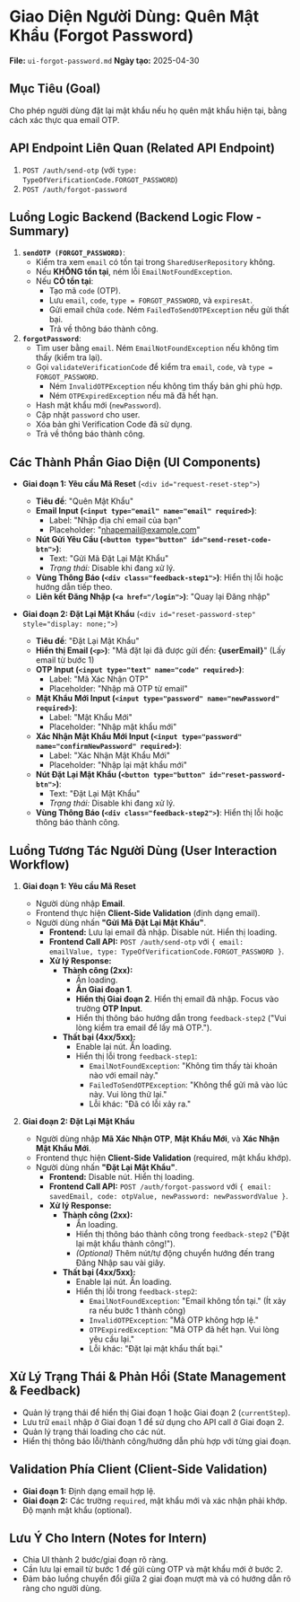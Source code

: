 # Giao Diện Người Dùng: Quên Mật Khẩu (Forgot Password)

**File:** `ui-forgot-password.md`
**Ngày tạo:** 2025-04-30

## Mục Tiêu (Goal)

Cho phép người dùng đặt lại mật khẩu nếu họ quên mật khẩu hiện tại, bằng cách xác thực qua email OTP.

## API Endpoint Liên Quan (Related API Endpoint)

1.  `POST /auth/send-otp` (với `type: TypeOfVerificationCode.FORGOT_PASSWORD`)
2.  `POST /auth/forgot-password`

## Luồng Logic Backend (Backend Logic Flow - Summary)

1.  **`sendOTP (FORGOT_PASSWORD)`**:
    * Kiểm tra xem `email` có tồn tại trong `SharedUserRepository` không.
    * Nếu **KHÔNG tồn tại**, ném lỗi `EmailNotFoundException`.
    * Nếu **CÓ tồn tại**:
        * Tạo mã `code` (OTP).
        * Lưu `email`, `code`, `type = FORGOT_PASSWORD`, và `expiresAt`.
        * Gửi email chứa `code`. Ném `FailedToSendOTPException` nếu gửi thất bại.
        * Trả về thông báo thành công.
2.  **`forgotPassword`**:
    * Tìm user bằng `email`. Ném `EmailNotFoundException` nếu không tìm thấy (kiểm tra lại).
    * Gọi `validateVerificationCode` để kiểm tra `email`, `code`, và `type = FORGOT_PASSWORD`.
        * Ném `InvalidOTPException` nếu không tìm thấy bản ghi phù hợp.
        * Ném `OTPExpiredException` nếu mã đã hết hạn.
    * Hash mật khẩu mới (`newPassword`).
    * Cập nhật `password` cho user.
    * Xóa bản ghi Verification Code đã sử dụng.
    * Trả về thông báo thành công.

## Các Thành Phần Giao Diện (UI Components)

* **Giai đoạn 1: Yêu cầu Mã Reset** (`<div id="request-reset-step">`)
    * **Tiêu đề**: "Quên Mật Khẩu"
    * **Email Input (`<input type="email" name="email" required>`)**:
        * Label: "Nhập địa chỉ email của bạn"
        * Placeholder: "nhapemail@example.com"
    * **Nút Gửi Yêu Cầu (`<button type="button" id="send-reset-code-btn">`)**:
        * Text: "Gửi Mã Đặt Lại Mật Khẩu"
        * *Trạng thái:* Disable khi đang xử lý.
    * **Vùng Thông Báo (`<div class="feedback-step1">`)**: Hiển thị lỗi hoặc hướng dẫn tiếp theo.
    * **Liên kết Đăng Nhập (`<a href="/login">`)**: "Quay lại Đăng nhập"

* **Giai đoạn 2: Đặt Lại Mật Khẩu** (`<div id="reset-password-step" style="display: none;">`)
    * **Tiêu đề**: "Đặt Lại Mật Khẩu"
    * **Hiển thị Email (`<p>`)**: "Mã đặt lại đã được gửi đến: **{userEmail}**" (Lấy email từ bước 1)
    * **OTP Input (`<input type="text" name="code" required>`)**:
        * Label: "Mã Xác Nhận OTP"
        * Placeholder: "Nhập mã OTP từ email"
    * **Mật Khẩu Mới Input (`<input type="password" name="newPassword" required>`)**:
        * Label: "Mật Khẩu Mới"
        * Placeholder: "Nhập mật khẩu mới"
    * **Xác Nhận Mật Khẩu Mới Input (`<input type="password" name="confirmNewPassword" required>`)**:
        * Label: "Xác Nhận Mật Khẩu Mới"
        * Placeholder: "Nhập lại mật khẩu mới"
    * **Nút Đặt Lại Mật Khẩu (`<button type="button" id="reset-password-btn">`)**:
        * Text: "Đặt Lại Mật Khẩu"
        * *Trạng thái:* Disable khi đang xử lý.
    * **Vùng Thông Báo (`<div class="feedback-step2">`)**: Hiển thị lỗi hoặc thông báo thành công.

## Luồng Tương Tác Người Dùng (User Interaction Workflow)

1.  **Giai đoạn 1: Yêu cầu Mã Reset**
    * Người dùng nhập **Email**.
    * Frontend thực hiện **Client-Side Validation** (định dạng email).
    * Người dùng nhấn **"Gửi Mã Đặt Lại Mật Khẩu"**.
        * **Frontend:** Lưu lại email đã nhập. Disable nút. Hiển thị loading.
        * **Frontend Call API:** `POST /auth/send-otp` với `{ email: emailValue, type: TypeOfVerificationCode.FORGOT_PASSWORD }`.
        * **Xử lý Response:**
            * **Thành công (2xx):**
                * Ẩn loading.
                * **Ẩn Giai đoạn 1**.
                * **Hiển thị Giai đoạn 2**. Hiển thị email đã nhập. Focus vào trường **OTP Input**.
                * Hiển thị thông báo hướng dẫn trong `feedback-step2` ("Vui lòng kiểm tra email để lấy mã OTP.").
            * **Thất bại (4xx/5xx):**
                * Enable lại nút. Ẩn loading.
                * Hiển thị lỗi trong `feedback-step1`:
                    * `EmailNotFoundException`: "Không tìm thấy tài khoản nào với email này."
                    * `FailedToSendOTPException`: "Không thể gửi mã vào lúc này. Vui lòng thử lại."
                    * Lỗi khác: "Đã có lỗi xảy ra."

2.  **Giai đoạn 2: Đặt Lại Mật Khẩu**
    * Người dùng nhập **Mã Xác Nhận OTP**, **Mật Khẩu Mới**, và **Xác Nhận Mật Khẩu Mới**.
    * Frontend thực hiện **Client-Side Validation** (required, mật khẩu khớp).
    * Người dùng nhấn **"Đặt Lại Mật Khẩu"**.
        * **Frontend:** Disable nút. Hiển thị loading.
        * **Frontend Call API:** `POST /auth/forgot-password` với `{ email: savedEmail, code: otpValue, newPassword: newPasswordValue }`.
        * **Xử lý Response:**
            * **Thành công (2xx):**
                * Ẩn loading.
                * Hiển thị thông báo thành công trong `feedback-step2` ("Đặt lại mật khẩu thành công!").
                * *(Optional)* Thêm nút/tự động chuyển hướng đến trang Đăng Nhập sau vài giây.
            * **Thất bại (4xx/5xx):**
                * Enable lại nút. Ẩn loading.
                * Hiển thị lỗi trong `feedback-step2`:
                    * `EmailNotFoundException`: "Email không tồn tại." (Ít xảy ra nếu bước 1 thành công)
                    * `InvalidOTPException`: "Mã OTP không hợp lệ."
                    * `OTPExpiredException`: "Mã OTP đã hết hạn. Vui lòng yêu cầu lại."
                    * Lỗi khác: "Đặt lại mật khẩu thất bại."

## Xử Lý Trạng Thái & Phản Hồi (State Management & Feedback)

* Quản lý trạng thái để hiển thị Giai đoạn 1 hoặc Giai đoạn 2 (`currentStep`).
* Lưu trữ `email` nhập ở Giai đoạn 1 để sử dụng cho API call ở Giai đoạn 2.
* Quản lý trạng thái loading cho các nút.
* Hiển thị thông báo lỗi/thành công/hướng dẫn phù hợp với từng giai đoạn.

## Validation Phía Client (Client-Side Validation)

* **Giai đoạn 1:** Định dạng email hợp lệ.
* **Giai đoạn 2:** Các trường `required`, mật khẩu mới và xác nhận phải khớp. Độ mạnh mật khẩu (optional).

## Lưu Ý Cho Intern (Notes for Intern)

* Chia UI thành 2 bước/giai đoạn rõ ràng.
* Cần lưu lại email từ bước 1 để gửi cùng OTP và mật khẩu mới ở bước 2.
* Đảm bảo luồng chuyển đổi giữa 2 giai đoạn mượt mà và có hướng dẫn rõ ràng cho người dùng.








